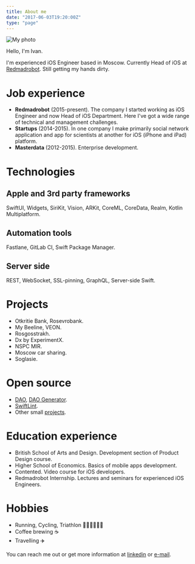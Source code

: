 ```yaml
---
title: About me
date: "2017-06-03T19:20:00Z"
type: "page"
---
```


![My photo](/assets/about/me.jpg)

Hello, I'm Ivan.

I'm experienced iOS Engineer based in Moscow. Currently Head of iOS at [Redmadrobot](https://www.redmadrobot.com). Still getting my hands dirty.

# Job experience
* **Redmadrobot** (2015-present). The company I started working as iOS Engineer and now Head of iOS Department. Here I've got a wide range of technical and management challenges. 
* **Startups** (2014-2015). In one company I make primarily social network application and app for scientists at another for iOS (iPhone and iPad) platform.
* **Masterdata** (2012-2015). Enterprise development.

# Technologies

## Apple and 3rd party frameworks 

SwiftUI, Widgets, SiriKit, Vision, ARKit, CoreML, CoreData, Realm, Kotlin Multiplatform.

## Automation tools

Fastlane, GitLab CI, Swift Package Manager.

## Server side

REST, WebSocket, SSL-pinning, GraphQL, Server-side Swift.

# Projects

* Otkritie Bank, Rosevrobank.
* My Beeline, VEON.
* Rosgosstrakh.
* Dx by ExperimentX.
* NSPC MIR.
* Moscow car sharing.
* Soglasie.

# Open source
* [DAO](https://github.com/RedMadRobot/DAO), [DAO Generator](https://github.com/RedMadRobot/DAO-generator).
* [SwiftLint](https://github.com/realm/SwiftLint).
* Other small [projects](https://github.com/vani2?tab=repositories).

# Education experience

* British School of Arts and Design. Development section of Product Design course.
* Higher School of Economics. Basics of mobile apps development.
* Contented. Video course for iOS developers. 
* Redmadrobot Internship. Lectures and seminars for experienced iOS Engineers.

# Hobbies

* Running, Cycling, Triathlon 🏊‍♂️🚴‍♂️🏃‍♂️
* Coffee brewing ☕️
* Travelling ✈️ 

You can reach me out or get more information at [linkedin](https://www.linkedin.com/in/vavilovvani2/) or [e-mail](mailto:vavilov2@gmail.com).
